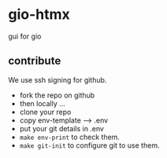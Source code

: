 # gio-htmx

gui for gio

## contribute

We use ssh signing for github.

- fork the repo on github
- then locally ...
- clone your repo 
- copy env-template --> .env
- put your git details in .env
- ```make env-print``` to check them.
- ```make git-init``` to configure git to use them.
